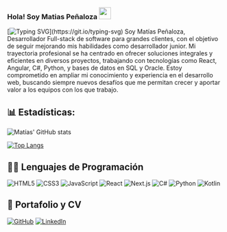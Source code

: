 ### Hola! Soy Matias Peñaloza <img src="https://media.giphy.com/media/hvRJCLFzcasrR4ia7z/giphy.gif" width="28">

[![Typing SVG](https://readme-typing-svg.herokuapp.com?font=Fira+Code&size=19&pause=1000&width=435&lines=Cada+l%C3%ADnea+de+c%C3%B3digo+es+un+paso;hacia+el+futuro+que+quieres+construir.)](https://git.io/typing-svg)
Soy Matías Peñaloza, Desarrollador Full-stack de software para grandes clientes, con el objetivo de seguir mejorando mis habilidades como desarrollador junior. Mi trayectoria profesional se ha centrado en ofrecer soluciones integrales y eficientes en diversos proyectos, trabajando con tecnologías como React, Angular, C#, Python, y bases de datos en SQL y Oracle. Estoy comprometido en ampliar mi conocimiento y experiencia en el desarrollo web, buscando siempre nuevos desafíos que me permitan crecer y aportar valor a los equipos con los que trabajo.

## 📊 Estadísticas:
![Matías' GitHub stats](https://github-readme-stats.vercel.app/api?username=indigonet&show_icons=true&theme=radical)

[![Top Langs](https://github-readme-stats.vercel.app/api/top-langs/?username=indigonet&layout=compact)](https://github.com/anuraghazra/github-readme-stats)

## 👩‍💻 Lenguajes de Programación

<p>
<img alt="HTML5" src="https://img.shields.io/badge/html5-%23E34F26.svg?style=for-the-badge&logo=html5&logoColor=white">
<img alt="CSS3" src="https://img.shields.io/badge/css3-%231572B6.svg?style=for-the-badge&logo=css3&logoColor=white">
<img alt="JavaScript" src="https://img.shields.io/badge/javascript-%23F7DF1E.svg?style=for-the-badge&logo=javascript&logoColor=black">
<img alt="React" src="https://img.shields.io/badge/react-%2320232a.svg?style=for-the-badge&logo=react&logoColor=%2361DAFB">
<img alt="Next.js" src="https://img.shields.io/badge/next.js-%23000000.svg?style=for-the-badge&logo=nextdotjs&logoColor=white">
<img alt="C#" src="https://img.shields.io/badge/c%23-%23239120.svg?style=for-the-badge&logo=c-sharp&logoColor=white">
<img alt="Python" src="https://img.shields.io/badge/python-%2314354C.svg?style=for-the-badge&logo=python&logoColor=white">
<img alt="Kotlin" src="https://img.shields.io/badge/kotlin-%230095D5.svg?style=for-the-badge&logo=kotlin&logoColor=white">
</p>

## 💼 Portafolio y CV

<p>
<a href="https://github.com/indigonet"><img alt="GitHub" src="https://img.shields.io/badge/github-%23121011.svg?style=for-the-badge&logo=github&logoColor=white"></a>
<a href="https://www.linkedin.com/in/matiasp10/"><img alt="LinkedIn" src="https://img.shields.io/badge/linkedin-%230077B5.svg?style=for-the-badge&logo=linkedin&logoColor=white"></a>
</p>


